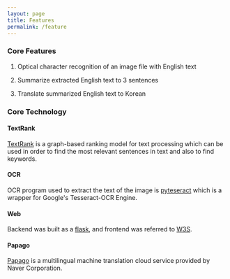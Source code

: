```yaml
---
layout: page
title: Features
permalink: /feature
---
```


### Core Features

1. Optical character recognition of an image file with English text

2. Summarize extracted English text to 3 sentences

3. Translate summarized English text to Korean

### Core Technology

#### TextRank
[TextRank][Img3Sum-textrank] is a graph-based ranking model for text processing which can be used in order to find the most relevant sentences in text and also to find keywords.

#### OCR
OCR program used to extract the text of the image is [pyteseract][Img3Sum-ocr] which is a wrapper for Google's Tesseract-OCR Engine.

#### Web
Backend was built as a [flask][Img3Sum-flask], and frontend was referred to [W3S][Img3Sum-w3s].

#### Papago
[Papago][Img3Sum-papago] is a multilingual machine translation cloud service provided by Naver Corporation.

[Img3Sum-textrank]:https://aclanthology.org/W04-3252/
[Img3Sum-ocr]:https://github.com/madmaze/pytesseract
[Img3Sum-papago]:https://papago.naver.com/
[Img3Sum-flask]:https://flask.palletsprojects.com/en/2.0.x/
[Img3Sum-w3s]:https://www.w3schools.com/